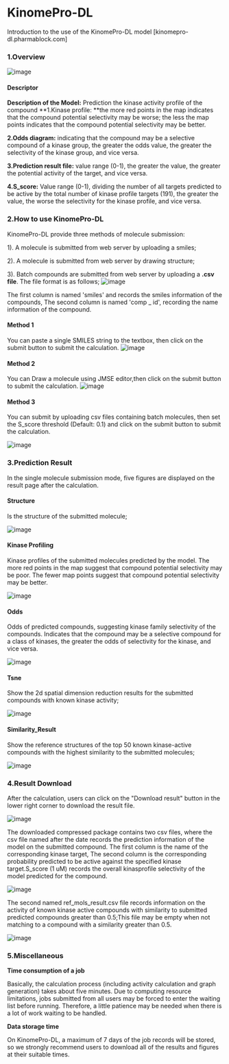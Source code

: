 # KinomePro-DL
Introduction to the use of the KinomePro-DL model
 [kinomepro-dl.pharmablock.com]

### 1.Overview

![image](https://github.com/Timeless1/KinomeScan/blob/main/fig/KinomeScan.png)

#### Descriptor

**Description of the Model:** Prediction the kinase activity profile of the compound
**1.Kinase profile: **the more red points in the map indicates that the compound potential selectivity may be worse; the less the map points indicates that the compound potential selectivity may be better.

**2.Odds diagram:** indicating that the compound may be a selective compound of a kinase group, the greater the odds value, the greater the selectivity of the kinase group, and vice versa.

**3.Prediction result file:** value range (0-1), the greater the value, the greater the potential activity of the target, and vice versa.

**4.S_score:** Value range (0-1), dividing the number of all targets predicted to be active by the total number of kinase profile targets (191), the greater the value, the worse the selectivity for the kinase profile, and vice versa.

### 2.How to use KinomePro-DL

KinomePro-DL provide three methods of molecule submission:

1). A molecule is submitted from web server by uploading a smiles;

2). A molecule is submitted from web server by drawing structure;

3). Batch compounds are submitted from web server by uploading a **.csv file**. The file format is as follows;
![image](https://github.com/Timeless1/KinomeScan/blob/main/fig/image-20230530101603116.png)

The first column is named 'smiles' and records the smiles information of the compounds, The second column is named 'comp _ id', recording the name information of the compound.

#### Method 1

You can paste a single SMILES string to the textbox, then click on the submit button to submit the calculation.
![image](https://github.com/Timeless1/KinomeScan/blob/main/fig/image-20230530101218972.png)

#### Method 2

You can Draw a molecule using JMSE editor,then click on the submit button to submit the calculation.
![image](https://github.com/Timeless1/KinomeScan/blob/main/fig/image-20230530101337122.png)

#### Method 3

You can submit by uploading csv files containing batch molecules, then set the S_score threshold (Default: 0.1) and click on the submit button to submit the calculation.

![image](https://github.com/Timeless1/KinomeScan/blob/main/fig/image-20230530102156027.png)

### 3.Prediction Result 

In the single molecule submission mode, five figures are displayed on the result page after the calculation.

#### Structure

Is the structure of the submitted molecule;

![image](https://github.com/Timeless1/KinomeScan/blob/main/fig/20230530102422.447293.png)

#### Kinase Profiling

Kinase profiles of the submitted molecules predicted by the model. The more red points in the map suggest that compound potential selectivity may be poor. The fewer map points suggest that compound potential selectivity may be better.

![image](https://github.com/Timeless1/KinomeScan/blob/main/fig/20230530102422.447293-comp_1.png)

#### Odds

Odds of predicted compounds, suggesting kinase family selectivity of the compounds. Indicates that the compound may be a selective compound for a class of kinases, the greater the odds of selectivity for the kinase, and vice versa.

![image](https://github.com/Timeless1/KinomeScan/blob/main/fig/20230530102422.447293-odds.png)

#### Tsne

Show the 2d spatial dimension reduction results for the submitted compounds with known kinase activity;

![image](https://github.com/Timeless1/KinomeScan/blob/main/fig/20230530102422.447293-tsne-result.png)

#### Similarity_Result

Show the reference structures of the top 50 known kinase-active compounds with the highest similarity to the submitted molecules;

![image](https://github.com/Timeless1/KinomeScan/blob/main/fig/20230530102422.447293-result.png)

### 4.Result Download

After the calculation, users can click on the "Download result" button in the lower right corner to download the result file.

![image](https://github.com/Timeless1/KinomeScan/blob/main/fig/image-20230530104415231.png)

The downloaded compressed package contains two csv files, where the csv file named after the date records the prediction information of the model on the submitted compound. The first column is the name of the corresponding kinase target, The second column is the corresponding probability predicted to be active against the specified kinase target.S_score (1 uM) records the overall kinasprofile selectivity of the model predicted for the compound.

![image](https://github.com/Timeless1/KinomeScan/blob/main/fig/image-20230530104951321.png)

The second named ref_mols_result.csv file records information on the activity of known kinase active compounds with similarity to submitted predicted compounds greater than 0.5;This file may be empty when not matching to a compound with a similarity greater than 0.5.

![image](https://github.com/Timeless1/KinomeScan/blob/main/fig/image-20230530105356282.png)

### 5.Miscellaneous

**Time consumption of a job**

Basically, the calculation process (including activity calculation and graph generation) takes about five minutes. Due to computing resource limitations, jobs submitted from all users may be forced to enter the waiting list before running. Therefore, a little patience may be needed when there is a lot of work waiting to be handled.

**Data storage time**

On KinomePro-DL, a maximum of 7 days of the job records will be stored, so we strongly recommend
users to download all of the results and figures at their suitable times.
